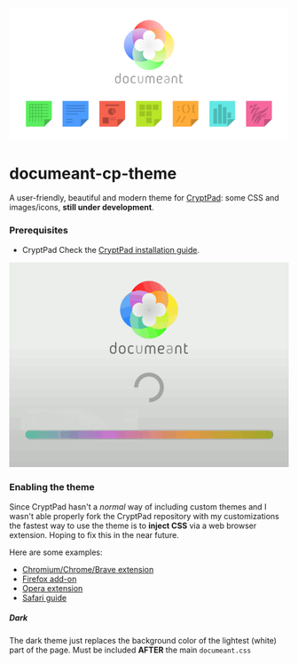 ![theme showcase](https://raw.githubusercontent.com/diesys/documeant-cp-theme/master/img/documeant-theme.png)
# documeant-cp-theme
A user-friendly, beautiful and modern theme for [CryptPad](https://github.com/xwiki-labs/cryptpad): some CSS and images/icons, **still under development**.

### Prerequisites
 * CryptPad
Check the [CryptPad installation guide](https://github.com/xwiki-labs/cryptpad/wiki/Installation-guide).

<!-- ### Screenshots -->
![showcase](https://raw.githubusercontent.com/diesys/documeant-cp-theme/master/img/screens/screens.gif)

### Enabling the theme
Since CryptPad hasn't a *normal* way of including custom themes and I wasn't able properly fork the CryptPad repository with my customizations the fastest way to use the theme is to **inject CSS** via a web browser extension. Hoping to fix this in the near future.

Here are some examples:
 * [Chromium/Chrome/Brave extension](https://chrome.google.com/webstore/detail/super-css-inject/pcfpmmmjdgngeidaggcahhoncahmpiin)
 * [Firefox add-on](https://addons.mozilla.org/en-US/firefox/addon/customcss-injector/)
 * [Opera extension](https://addons.opera.com/en/extensions/details/custom-style-script/)
 * [Safari guide](https://developer.apple.com/documentation/safariservices/safari_app_extensions/injecting_css_style_sheets_into_a_webpage)

##### Dark
The dark theme just replaces the background color of the lightest (white) part of the page. Must be included **AFTER** the main `documeant.css`
